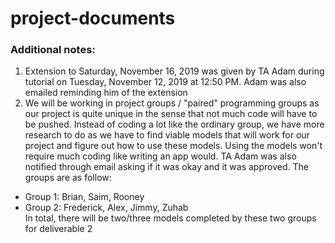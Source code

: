 # project-documents

### Additional notes:
1) Extension to Saturday, November 16, 2019 was given by TA Adam during tutorial on Tuesday, November 12, 2019 at 12:50 PM.  Adam was also emailed reminding him of the extension
2) We will be working in project groups / "paired" programming groups as our project is quite unique in the sense that not much code will have to be pushed.  Instead of coding a lot like the ordinary group, we have more research to do as we have to find viable models that will work for our project and figure out how to use these models.  Using the models won't require much coding like writing an app would.  TA Adam was also notified through email asking if it was okay and it was approved. 
The groups are as follow:  
* Group 1: Brian, Saim, Rooney
* Group 2: Frederick, Alex, Jimmy, Zuhab  
In total, there will be two/three models completed by these two groups for deliverable 2
